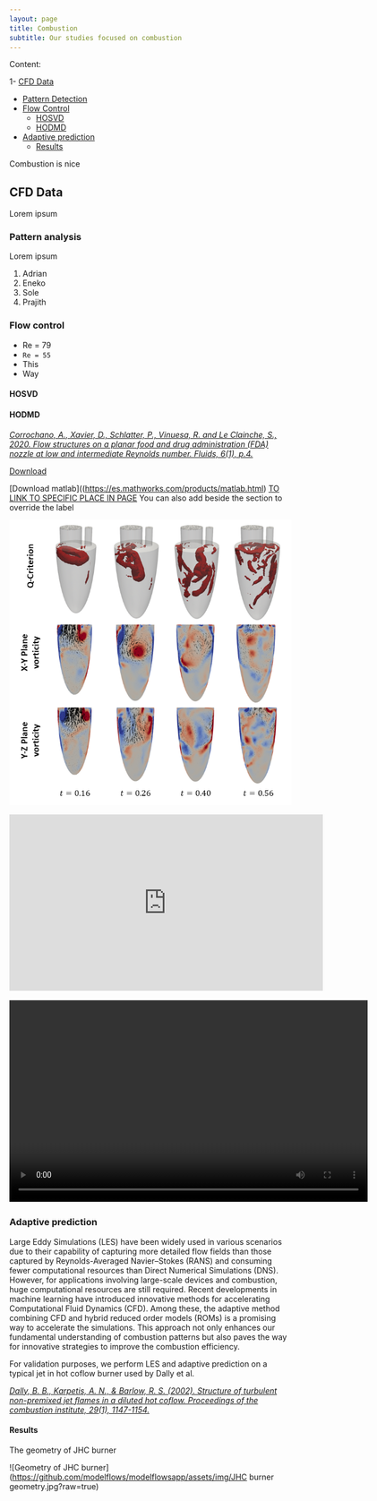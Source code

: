 ```yaml
---
layout: page
title: Combustion
subtitle: Our studies focused on combustion
---
```


Content:

1-  [CFD Data](https://modelflows.github.io/modelflowsapp/combustion/#cfd-data)

  *  [Pattern Detection](https://modelflows.github.io/modelflowsapp/combustion/#pattern-analysis)
  *  [Flow Control](https://modelflows.github.io/modelflowsapp/combustion/#flow-control)
      *  [HOSVD](https://modelflows.github.io/modelflowsapp/combustion/#hosvd)
      *  [HODMD](https://modelflows.github.io/modelflowsapp/combustion/#hodmd-combustion)
  *  [Adaptive prediction](https://modelflows.github.io/modelflowsapp/combustion/#adaptive-prediction)
      *  [Results](https://modelflows.github.io/modelflowsapp/combustion/#results)

Combustion is nice

## CFD Data
Lorem ipsum

### Pattern analysis
Lorem ipsum
<!-- LISTS -->
1.	Adrian
2.	Eneko
3.  Sole
4.  Prajith

### Flow control
*   Re = 79
*   `Re = 55`
*   This
*   Way

#### HOSVD

#### HODMD  <a id="hodmd-combustion"></a>

<!-- REFERENCES -->
[*Corrochano, A., Xavier, D., Schlatter, P., Vinuesa, R. and Le Clainche, S., 2020. Flow structures on a planar food and drug administration (FDA) nozzle at low and intermediate Reynolds number. Fluids, 6(1), p.4.*](https://doi.org/10.3390/fluids6010004)

[Download](https://github.com/modelflows/modelflowsapp/blob/master/assets/datasets/2024_Tagliaferroetal_Databases.zip)

<!-- LINKS -->
[Download matlab]((https://es.mathworks.com/products/matlab.html)
[TO LINK TO SPECIFIC PLACE IN PAGE](https://modelflows.github.io/modelflowsapp/THEPAGE/#THESECTIONNAME)
You can also add <a id="pattern-medical"></a> beside the section to override the label

<!-- IMAGES -->
![Figure text](https://github.com/modelflows/modelflowsapp/blob/master/assets/img/Zheng_vorticity.png?raw=true)

<!-- VIDEOS -->

<iframe width="560" height="315" src="https://www.youtube.com/embed/B5xId8p3EW0?si=rsPdPHjLgpsf3pTY" title="YouTube video player" frameborder="0" allow="accelerometer; autoplay; clipboard-write; encrypted-media; gyroscope; picture-in-picture; web-share" referrerpolicy="strict-origin-when-cross-origin" allowfullscreen></iframe>

<video width="640" height="360" controls><source src="https://github.com/modelflows/modelflowsapp/blob/master/assets/vid/Enhancement_video.mp4?raw=true" type="video/mp4">

### Adaptive prediction
Large Eddy Simulations (LES) have been widely used in various scenarios due to their capability of capturing more detailed flow fields than those captured by Reynolds-Averaged Navier–Stokes (RANS) and consuming fewer computational resources than Direct Numerical Simulations (DNS). However, for applications involving large-scale devices and combustion, huge computational resources are still required. Recent developments in machine learning have introduced innovative methods for accelerating Computational Fluid Dynamics (CFD). Among these, the adaptive method combining CFD and hybrid reduced order models (ROMs) is a promising way to accelerate the simulations. This approach not only enhances our fundamental understanding of combustion patterns but also paves the way for innovative strategies to improve the combustion efficiency.

For validation purposes, we perform LES and adaptive prediction on a typical jet in hot coflow burner used by Dally et al. 
<!-- REFERENCES -->
[*Dally, B. B., Karpetis, A. N., & Barlow, R. S. (2002). Structure of turbulent non-premixed jet flames in a diluted hot coflow. Proceedings of the combustion institute, 29(1), 1147-1154.*](https://doi.org/10.1016/S1540-7489(02)80145-6)

#### Results
The geometry of JHC burner
<!-- IMAGES -->
![Geometry of JHC burner](https://github.com/modelflows/modelflowsapp/assets/img/JHC burner geometry.jpg?raw=true)
